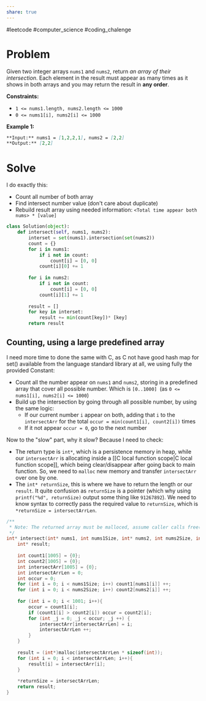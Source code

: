 ```yaml
---
share: true
---
```

#leetcode #computer_science #coding_chalenge

# Problem

Given two integer arrays `nums1` and `nums2`, return _an array of their intersection_. Each element in the result must appear as many times as it shows in both arrays and you may return the result in **any order**.

**Constraints:**

- `1 <= nums1.length, nums2.length <= 1000`
- `0 <= nums1[i], nums2[i] <= 1000`

**Example 1:**
```markdown
**Input:** nums1 = [1,2,2,1], nums2 = [2,2]
**Output:** [2,2]
```

# Solve
I do exactly this:
- Count all number of both array
- Find intersect number value (don't care about duplicate)
- Rebuild result array using needed information: `<Total time appear both nums> * [value]`

```python
class Solution(object):
    def intersect(self, nums1, nums2):
        interset = set(nums1).intersection(set(nums2))
        count = {}
        for i in nums1:
            if i not in count:
                count[i] = [0, 0]
            count[i][0] += 1
        
        for i in nums2:
            if i not in count:
                count[i] = [0, 0]
            count[i][1] += 1
        
        result = []
        for key in interset:
            result += min(count[key])* [key]
        return result
```

## Counting, using a large predefined array

I need more time to done the same with C, as C not have good hash map for set() available from the language standard library at all, we using fully the provided Constant:
- Count all the number appear on `nums1` and `nums2`, storing in a predefined array that cover all possible number. Which is  `[0..1000] `(as `0 <= nums1[i], nums2[i] <= 1000`)
- Build up the intersection by going through all possible number, by using the same logic:
    - If our current number `i` appear on both, adding that `i` to the  `intersectArr` for the total `occur = min(count1[i], count2[i])` times
    - If it not appear `occur = 0`, go to the next number

Now to the "slow" part, why it slow? Because I need to check:
- The return type is `int*`, which is a persistence memory in heap, while our `intersectArr` is allocating inside a [[C local function scope|C local function scope]], which being clear/disappear after going back to main function. So, we need to `malloc` new memory and transfer `intersectArr` over one by one. 
- The `int* returnSize`, this is where we have to return the length or our `result`. It quite confusion as `returnSize` is a pointer (which why using `printf("%d", returnSize)` output some thing like `91267892`). We need to know syntax to correctly pass the required value to  `returnSize`, which is `*returnSize = intersectArrLen`.

```c
/**
 * Note: The returned array must be malloced, assume caller calls free().
 */
int* intersect(int* nums1, int nums1Size, int* nums2, int nums2Size, int* returnSize){
    int* result;
    
    int count1[1005] = {0};
    int count2[1005] = {0};
    int intersectArr[1005] = {0};
    int intersectArrLen = 0;
    int occur = 0;
    for (int i = 0; i < nums1Size; i++) count1[nums1[i]] ++;
    for (int i = 0; i < nums2Size; i++) count2[nums2[i]] ++;
    
    for (int i = 0; i < 1001; i++){
        occur = count1[i];
        if (count1[i] > count2[i]) occur = count2[i];
        for (int _j = 0; _j < occur; _j ++) {
            intersectArr[intersectArrLen] = i;
            intersectArrLen ++;
        }
    }
    
    result = (int*)malloc(intersectArrLen * sizeof(int));
    for (int i = 0; i < intersectArrLen; i++){
        result[i] = intersectArr[i];
    }
    
    *returnSize = intersectArrLen;
    return result;
}
```
